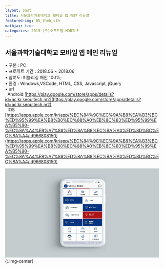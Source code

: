 ```yaml
---
layout: post
title: 서울과학기술대학교 모바일 앱 메인 리뉴얼
featured-img: 05_thmb_sth
mathjax: true
categories: 2019 (주)소프트잼 MOBILE
---
```


## 서울과학기술대학교 모바일 앱 메인 리뉴얼


• 구분 : PC  
• 프로젝트 기간 : 2018.06 ~ 2018.06  
• 참여도: 퍼블리싱 매인 100%;  
• 환경 : Windows,VSCode, HTML, CSS, Javascript, jQuery  
• url  
&nbsp; Android  [https://play.google.com/store/apps/details?id=ac.kr.seoultech.m2](https://play.google.com/store/apps/details?id=ac.kr.seoultech.m2)  
&nbsp; IOS [https://apps.apple.com/kr/app/%EC%84%9C%EC%9A%B8%EA%B3%BC%ED%95%99%EA%B8%B0%EC%88%A0%EB%8C%80%ED%95%99%EA%B5%90-%EC%8A%A4%EB%A7%88%ED%8A%B8%EC%BA%A0%ED%8D%BC%EC%8A%A4/id966808150](https://apps.apple.com/kr/app/%EC%84%9C%EC%9A%B8%EA%B3%BC%ED%95%99%EA%B8%B0%EC%88%A0%EB%8C%80%ED%95%99%EA%B5%90-%EC%8A%A4%EB%A7%88%ED%8A%B8%EC%BA%A0%ED%8D%BC%EC%8A%A4/id966808150)  

![05_thmb_sth](/assets/img/posts/05_thmb_sth.jpg){:.img-center} 